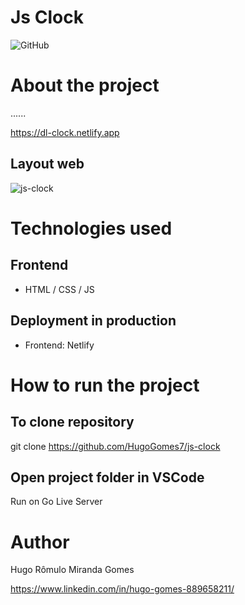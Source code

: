 # Js Clock
![GitHub](https://img.shields.io/github/license/hugogomes7/js-clock)

# About the project

......

https://dl-clock.netlify.app

## Layout web
![js-clock](https://user-images.githubusercontent.com/65207104/207663833-bcb48c03-f121-46ba-8f69-51c61a1c2dd8.png)


# Technologies used
## Frontend
- HTML / CSS / JS

## Deployment in production
- Frontend: Netlify

# How to run the project
## To clone repository
git clone https://github.com/HugoGomes7/js-clock

## Open project folder in VSCode
Run on Go Live Server 

# Author
Hugo Rômulo Miranda Gomes

https://www.linkedin.com/in/hugo-gomes-889658211/
